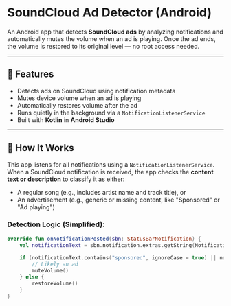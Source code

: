 # SoundCloud Ad Detector (Android)

An Android app that detects **SoundCloud ads** by analyzing notifications and automatically mutes the volume when an ad is playing. Once the ad ends, the volume is restored to its original level — no root access needed.

---

## 🎯 Features

- Detects ads on SoundCloud using notification metadata
- Mutes device volume when an ad is playing
- Automatically restores volume after the ad
- Runs quietly in the background via a `NotificationListenerService`
- Built with **Kotlin** in **Android Studio**

---

## 🧠 How It Works

This app listens for all notifications using a `NotificationListenerService`. When a SoundCloud notification is received, the app checks the **content text or description** to classify it as either:

- A regular song (e.g., includes artist name and track title), or
- An advertisement (e.g., generic or missing content, like "Sponsored" or "Ad playing")

### Detection Logic (Simplified):

```kotlin
override fun onNotificationPosted(sbn: StatusBarNotification) {
    val notificationText = sbn.notification.extras.getString(Notification.EXTRA_TEXT)
    
    if (notificationText.contains("sponsored", ignoreCase = true) || notificationText.length < 10) {
        // Likely an ad
        muteVolume()
    } else {
        restoreVolume()
    }
}
